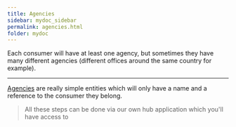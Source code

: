 ```yaml
---
title: Agencies
sidebar: mydoc_sidebar
permalink: agencies.html
folder: mydoc
---
```


Each consumer will have at least one agency, but sometimes they have many different agencies (different offices around the same country for example).

---

[Agencies](https://hub.airgateway.net/api/static/swagger-ui/#!/Agencies/post_agencies) are really simple entities which will only have a name and a reference to the consumer they belong.

> All these steps can be done via our own hub application which you'll have access to
